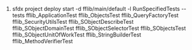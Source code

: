 
1. sfdx project deploy start -d fflib/main/default -l RunSpecifiedTests --tests fflib_ApplicationTest fflib_ObjectsTest fflib_QueryFactoryTest fflib_SecurityUtilsTest fflib_SObjectDescribeTest fflib_SObjectDomainTest fflib_SObjectSelectorTest fflib_SObjectsTest fflib_SObjectUnitOfWorkTest fflib_StringBuilderTest fflib_MethodVerifierTest
